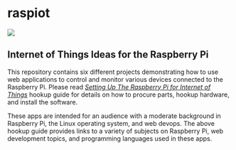 # raspiot

<img src="./docs/project_layout.png">

<h2>Internet of Things Ideas for the Raspberry Pi</h2>

<p>This repository contains six different projects demonstrating how to use web applications to control and monitor various devices connected to the Raspberry Pi.  Please read <a href="./docs/setting_up_raspberry_pi_for_iot.pdf"><i>Setting Up The Raspberry Pi for Internet of Things</i></a> hookup guide for details on how to procure parts, hookup hardware, and install the software.</p>

<p>These apps are intended for an audience with a moderate background in Raspberry Pi, the Linux operating system, and web devops.  The above hookup guide provides links to a variety of subjects on Raspberry Pi, web development topics, and programming languages used in these apps.</p>

